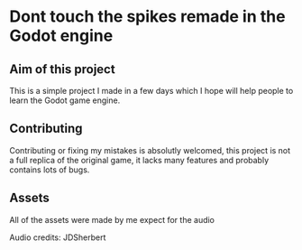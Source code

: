 # Dont touch the spikes remade in the Godot engine
 
## Aim of this project
This is a simple project I made in a few days which I hope will help people to learn the Godot game engine.

## Contributing
Contributing or fixing my mistakes is absolutly welcomed, this project is not a full replica of the original game, it lacks many features and probably contains lots of bugs.

## Assets
All of the assets were made by me expect for the audio

Audio credits: JDSherbert

